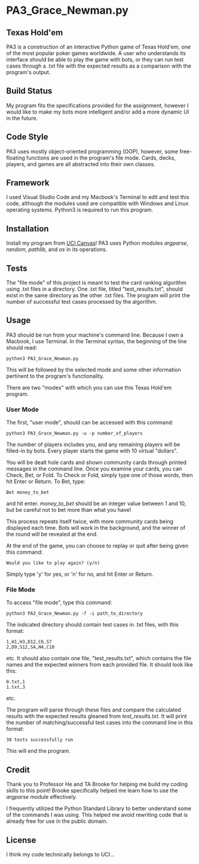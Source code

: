 # PA3_Grace_Newman.py
## Texas Hold'em

PA3 is a construction of an interactive Python game of Texas Hold'em, one of the most popular poker games worldwide. A user who understands its interface should be able to play the game with bots, or they can run test cases through a .txt file with the expected results as a comparison with the program's output.
 

## Build Status

My program fits the specifications provided for the assignment, however I would like to make my bots more intelligent and/or add a more dynamic UI in the future.

## Code Style

PA3 uses mostly object-oriented programming (OOP), however, some free-floating functions are used in the program's file mode. Cards, decks, players, and games are all abstracted into their own classes.

## Framework

I used Visual Studio Code and my Macbook's Terminal to edit and test this code, although the modules used are compatible with Windows and Linux operating systems. Python3 is required to run this program.

## Installation

Install my program from [UCI Canvas](https://canvas.eee.uci.edu/)! PA3 uses Python modules *argparse*, *random*, *pathlib*, and *os* in its operations.

## Tests

The "file mode" of this project is meant to test the card ranking algorithm using .txt files in a directory. One .txt file, titled "test_results.txt", should exist in the same directory as the other .txt files. The program will print the number of successful test cases processed by the algorithm.

## Usage

PA3 should be run from your machine's command line. Because I own a Macbook, I use Terminal. In the Terminal syntax, the beginning of the line should read:

```unix
python3 PA3_Grace_Newman.py
```

This will be followed by the selected mode and some other information pertinent to the program's functionality.


There are two "modes" with which you can use this Texas Hold'em program. 

### User Mode

The first, "user mode", should can be accessed with this command:

```unix
python3 PA3_Grace_Newman.py -u -p number_of_players
```

The number of players includes you, and any remaining players will be filled-in by bots. Every player starts the game with 10 virtual "dollars".

You will be dealt hole cards and shown community cards through printed messages in the command line. Once you examine your cards, you can Check, Bet, or Fold. To Check or Fold, simply type one of those words, then hit Enter or Return.
To Bet, type:
```unix
Bet money_to_bet
```
and hit enter. *money_to_bet* should be an integer value between 1 and 10, but be careful not to bet more than what you have!

This process repeats itself twice, with more community cards being displayed each time. Bots will work in the background, and the winner of the round will be revealed at the end.

At the end of the game, you can choose to replay or quit after being given this command:
```unix
Would you like to play again? (y/n)
```
Simply type 'y' for yes, or 'n' for no, and hit Enter or Return.

### File Mode

To access "file mode", type this command:
```unix
python3 PA3_Grace_Newman.py -f -i path_to_directory
```
The indicated directory should contain test cases in .txt files, with this format:
```unix
1,H1,H3,D12,C6,S7
2,D9,S12,S4,H4,C10
```
etc. It should also contain one file, "test_results.txt", which contains the file names and the expected winners from each provided file. It should look like this:
```unix
0.txt,1
1.txt,3
```
etc.

The program will parse through these files and compare the calculated results with the expected results gleaned from *test_results.txt*. It will print the number of matching/successful test cases into the command line in this format:
```unix
38 tests successfully run
```
This will end the program.


## Credit
Thank you to Professor He and TA Brooke for helping me build my coding skills to this point! Brooke specifically helped me learn how to use the *argparse* module effectively.

I frequently utilized the Python Standard Library to better understand some of the commands I was using. This helped me avoid rewriting code that is already free for use in the public domain.

## License
I think my code technically belongs to UCI...
